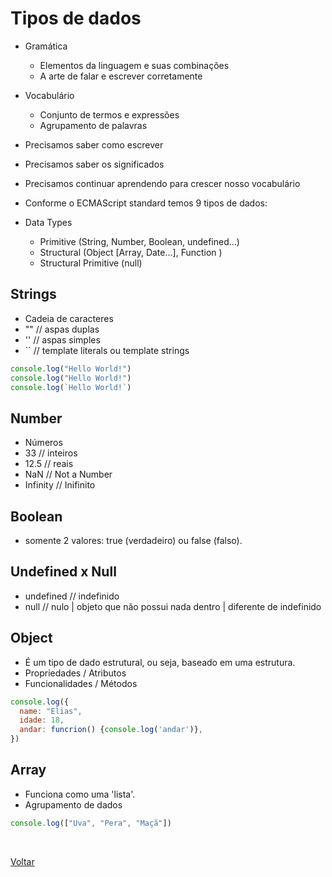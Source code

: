 # Tipos de dados

- Gramática

  - Elementos da linguagem e suas combinações
  - A arte de falar e escrever corretamente

- Vocabulário

  - Conjunto de termos e expressões
  - Agrupamento de palavras

- Precisamos saber como escrever
- Precisamos saber os significados
- Precisamos continuar aprendendo para crescer nosso vocabulário

- Conforme o ECMAScript standard temos 9 tipos de dados:

- Data Types

  - Primitive (String, Number, Boolean, undefined...)
  - Structural (Object [Array, Date...], Function )
  - Structural Primitive (null)

## Strings

- Cadeia de caracteres
- "" // aspas duplas
- '' // aspas simples
- `` // template literals ou template strings

```js
console.log("Hello World!")
console.log("Hello World!")
console.log(`Hello World!`)
```

## Number

- Números
- 33 // inteiros
- 12.5 // reais
- NaN // Not a Number
- Infinity // Inifinito

## Boolean

- somente 2 valores: true (verdadeiro) ou false (falso).

## Undefined x Null

- undefined // indefinido
- null // nulo | objeto que não possui nada dentro | diferente de indefinido

## Object

- É um tipo de dado estrutural, ou seja, baseado em uma estrutura.
- Propriedades / Atributos
- Funcionalidades / Métodos

```js
console.log({
  name: "Elias",
  idade: 18,
  andar: funcrion() {console.log('andar')},
})
```

## Array

- Funciona como uma 'lista'.
- Agrupamento de dados

```js
console.log(["Uva", "Pera", "Maçã"])
```

<br>

<a href="../README.md">Voltar</a>
